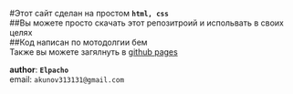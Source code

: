 #Этот сайт сделан на простом **`html, css`**  
##Вы можете просто скачать этот репозитроий и испольвать в своих целях  
##Код написан по мотодолгии бем   
Также вы можете загялнуть в [github pages](https://akkunov.github.io/leslesVpn/)  


**author**: **`Elpacho`**   
email: `akunov313131@gmail.com`
